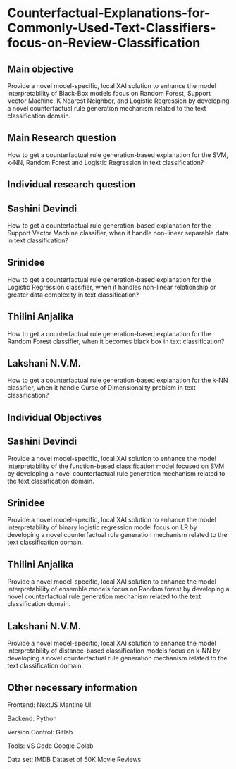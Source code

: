 
# Counterfactual-Explanations-for-Commonly-Used-Text-Classifiers-focus-on-Review-Classification

## Main objective
Provide a novel model-specific, local  XAI solution to enhance the model interpretability of Black-Box models focus on
Random Forest, Support Vector Machine, K Nearest Neighbor, and Logistic Regression by developing a novel counterfactual rule generation
mechanism related to the text classification domain.

## Main Research question

How to get a counterfactual rule generation-based explanation for the SVM, k-NN, Random Forest and Logistic Regression in text classification?

## Individual research question

## Sashini Devindi

How to get a counterfactual rule generation-based explanation for the Support Vector Machine classifier, when it handle non-linear separable data in text classification?

## Srinidee

How to get a counterfactual rule generation-based explanation for the Logistic Regression classifier, when it handles non-linear relationship or greater data complexity in text classification?

## Thilini Anjalika

How to get a counterfactual rule generation-based explanation for the Random Forest classifier, when it becomes black box in text classification?

## Lakshani N.V.M.

How to get a counterfactual rule generation-based explanation for the k-NN classifier, when it handle  Curse of Dimensionality problem in text classification?

## Individual Objectives

## Sashini Devindi

Provide a novel model-specific, local  XAI solution to enhance the model interpretability of the function-based classification model focused on  SVM by developing a novel counterfactual rule generation mechanism related to the text classification domain.

## Srinidee

Provide a novel model-specific, local XAI solution to enhance the model interpretability of binary logistic regression model focus on LR by developing a novel counterfactual rule generation mechanism related to the text classification domain.

## Thilini Anjalika

Provide a novel model-specific, local  XAI solution to enhance the model interpretability of ensemble models focus on Random forest by developing a novel counterfactual rule generation mechanism related to the text classification domain.

## Lakshani N.V.M.

Provide a novel model-specific, local  XAI solution to enhance the model interpretability of distance-based classification models focus on  k-NN by developing a novel counterfactual rule generation mechanism related to the text classification domain.

## Other necessary information
Frontend:
NextJS
Mantine UI

Backend:
Python

Version Control:
Gitlab

Tools:
VS Code
Google Colab

Data set:
IMDB Dataset of 50K Movie Reviews
